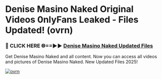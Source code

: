 # Denise Masino Naked Original Videos 0nlyFans Leaked - Files Updated! (ovrn)

<h3>🔴 CLICK HERE 🌐==►► <a href="https://tinyurl.com/yckcrads" rel="nofollow">Denise Masino Naked Updated Files</a></h3>

Get Denise Masino Naked and all content. Now you can access all videos and pictures of Denise Masino Naked. New Updated Files 2025!

[![ovrn](https://i.imgur.com/hpKpOFt.gif)](https://tinyurl.com/yckcrads)

